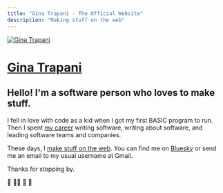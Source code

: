 ```yaml
---
title: "Gina Trapani - The Official Website"
description: "Making stuff on the web"
---
```


[![Gina Trapani](/index/images/ginatrapani-avatar.png)](/)

# [Gina Trapani](/)

## Hello! I'm a software person who loves to make stuff.

I fell in love with code as a kid when I got my first BASIC program to run. Then I spent [my career](https://linkedin.com/in/ginatrapani) writing software, writing about software, and leading software teams and companies.

These days, I [make stuff on the web](/studio/). You can find me on [Bluesky](https://bsky.app/profile/ginatrapani.org) or send me an email to my usual username at Gmail.

Thanks for stopping by.

:wave: :rainbow_flag: :unicorn: :notebook:
